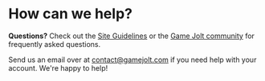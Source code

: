 # How can we help?

**Questions?** Check out the [Site Guidelines](https://gamejolt.com/help/guidelines) or the [Game Jolt community](https://gamejolt.com/c/gamejolt) for frequently asked questions.

Send us an email over at contact@gamejolt.com if you need help with your account. We're happy to help!
